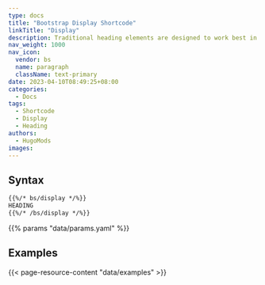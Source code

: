 ```yaml
---
type: docs
title: "Bootstrap Display Shortcode"
linkTitle: "Display"
description: Traditional heading elements are designed to work best in the meat of your page content. When you need a heading to stand out, consider using a display heading—a larger, slightly more opinionated heading style.
nav_weight: 1000
nav_icon:
  vendor: bs
  name: paragraph
  className: text-primary
date: 2023-04-10T08:49:25+08:00
categories:
  - Docs
tags:
  - Shortcode
  - Display
  - Heading
authors:
  - HugoMods
images:
---
```


## Syntax

```markdown
{{%/* bs/display */%}}
HEADING
{{%/* /bs/display */%}}
```

{{% params "data/params.yaml" %}}

## Examples

{{< page-resource-content "data/examples" >}}
